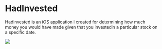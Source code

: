 # HadInvested

HadInvested is an iOS application I created for determining how much money you would have made given that you investedin a particular stock on a specific date.

![](had_invested.mov.gif)
